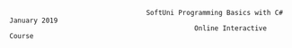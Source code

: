

                                      SoftUni Programming Basics with C# January 2019 
                                                  Online Interactive Course    		  	    
